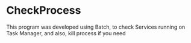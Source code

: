 # CheckProcess
This program was developed using Batch, to check Services running on Task Manager, and also, kill process if you need
